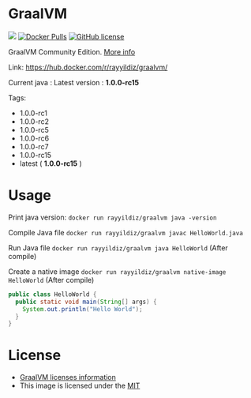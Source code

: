GraalVM
===

[![](https://images.microbadger.com/badges/image/rayyildiz/graalvm.svg)](https://microbadger.com/images/rayyildiz/graalvm "GraalVM") [![Docker Pulls](https://img.shields.io/docker/pulls/rayyildiz/graalvm.svg)](https://hub.docker.com/r/rayyildiz/graalvm/) [![GitHub license](https://img.shields.io/github/license/rayyildiz/docker-graalvm.svg)](https://github.com/rayyildiz/docker-graalvm/blob/master/LICENSE)


GraalVM Community Edition. [More info](https://hub.docker.com/r/rayyildiz/graalvm/)

Link: https://hub.docker.com/r/rayyildiz/graalvm/

Current java : Latest version : **1.0.0-rc15**

Tags:

* 1.0.0-rc1
* 1.0.0-rc2
* 1.0.0-rc5
* 1.0.0-rc6
* 1.0.0-rc7
* 1.0.0-rc15
* latest ( **1.0.0-rc15** )


Usage
===


Print java version: ```docker run rayyildiz/graalvm java -version```

Compile Java file ```docker run rayyildiz/graalvm javac HelloWorld.java```


Run Java file ```docker run rayyildiz/graalvm java HelloWorld```  (After compile)

Create a native image ```docker run rayyildiz/graalvm native-image HelloWorld```  (After compile)


```java
public class HelloWorld {
  public static void main(String[] args) {
    System.out.println("Hello World");
  }
}
```

License
===

* [GraalVM licenses information](https://github.com/oracle/graal#license)
* This image is licensed under the [MIT](LICENSE)
